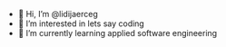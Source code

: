 - 👋 Hi, I’m @lidijaerceg
- 👀 I’m interested in lets say coding
- 🌱 I’m currently learning applied software engineering
